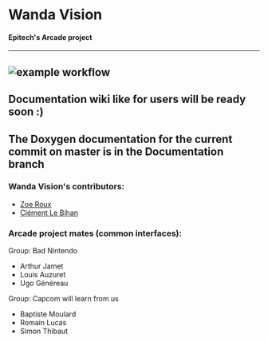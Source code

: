 # Wanda Vision
#### Epitech's Arcade project

---
![example workflow](https://github.com/EpitechIT2020/B-OOP-400-NAN-4-1-arcade-clement.le-bihan/actions/workflows/build.yml/badge.svg)
---

## Documentation wiki like for users will be ready soon :)

## The Doxygen documentation for the current commit on master is in the Documentation branch


### Wanda Vision's contributors:
- [Zoe Roux](https://github.com/AnonymusRaccoon "Anonymus Raccoon")
- [Clément Le Bihan](https://github.com/Octopus773 "Octopus")

### Arcade project mates (common interfaces):
Group: Bad Nintendo
- Arthur Jamet
- Louis Auzuret
- Ugo Généreau

Group: Capcom will learn from us
- Baptiste Moulard
- Romain Lucas
- Simon Thibaut

